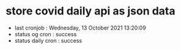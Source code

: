 # store covid daily api as json data

- last cronjob : Wednesday, 13 October 2021 13:20:09
- status og cron : success
- status daily cron : success
      
      